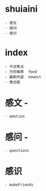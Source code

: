 # shuiaini
	- 感文
	- 感问
	- 感识

# index
	- 今日焦点 
	- 为你推荐  feed
	- 最新内容  newest
	- 表白板


# 感文 -
	- emotion


# 感问  - 
	- questions


# 感识 
	- makeFriends

	
